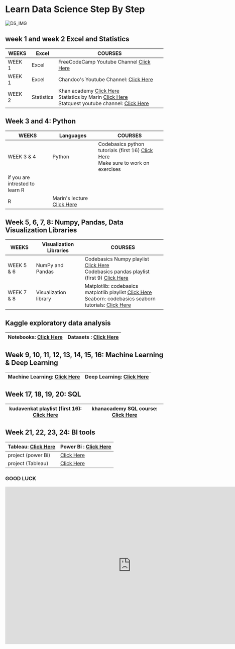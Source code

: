 # Learn Data Science Step By Step 
![DS_IMG](https://cdn.dribbble.com/users/257123/screenshots/6840549/big_data_4x.png?compress=1&resize=1600x1200)

## week 1 and week 2 Excel and Statistics

WEEKS | Excel | COURSES  
------------ | -------------  | -------------
WEEK 1 | Excel | FreeCodeCamp Youtube Channel  [Click Here](https://www.youtube.com/watch?v=Vl0H-qTclOg&t)
WEEK 1 | Excel | Chandoo's Youtube Channel:    [Click Here](https://www.youtube.com/channel/UC8uU_wruBMHeeRma49dtZKA)
WEEK 2 | Statistics | Khan academy             [Click Here](https://www.khanacademy.org/math/statistics-probability) <br/> Statistics by Marin      [Click Here](https://www.youtube.com/playlist?list=PLqzoL9-eJTNBZDG8jaNuhap1C9q6VHyVa) <br/> Statquest youtube channel: [Click Here](https://www.youtube.com/user/joshstarmer)

## Week 3 and 4: Python

WEEKS | Languages | COURSES  
------------ | -------------  | -------------
WEEK 3 & 4 | Python | Codebasics python tutorials (first 16)  [Click Here](https://www.youtube.com/playlist?list=PLeo1K3hjS3uv5U-Lmlnucd7gqF-3ehIh0) <br/> Make sure to work on exercises
if you are intrested to learn R|
  | R  | Marin's lecture            [Click Here](https://www.youtube.com/playlist?list=PLqzoL9-eJTNBlVXxWvJkq0dtVut2sICUW)

## Week 5, 6, 7, 8: Numpy, Pandas, Data Visualization Libraries

WEEKS | Visualization Libraries | COURSES  
------------ | -------------  | -------------
WEEK 5 & 6 | NumPy and Pandas | Codebasics Numpy playlist  [Click Here](https://www.youtube.com/playlist?list=PLeo1K3hjS3uset9zIVzJWqplaWBiacTEU) <br/> Codebasics pandas playlist (first 9) [Click Here](https://www.youtube.com/playlist?list=PLeo1K3hjS3uuASpe-1LjfG5f14Bnozjwy)
WEEK 7 & 8 | Visualization library  | Matplotlib: codebasics matplotlib playlist     [Click Here](https://www.youtube.com/playlist?list=PLeo1K3hjS3uu4Lr8_kro2AqaO6CFYgKOl ) <br/> Seaborn: codebasics seaborn tutorials:         [Click Here](https://www.youtube.com/playlist?list=PLJIOr9Je9wzHT-ptgfelpt2Nyx4VGX_j9)

## Kaggle exploratory data analysis
Notebooks: [Click Here](https://www.kaggle.com/notebooks) | Datasets : [Click Here](https://www.kaggle.com/datasets) 
------------ | -------------  

## Week 9, 10, 11, 12, 13, 14, 15, 16: Machine Learning & Deep Learning

Machine Learning: [Click Here](https://www.skillbasics.com/courses/machine-learning-for-beginners) | Deep Learning: [Click Here](https://www.skillbasics.com/courses/deep-learning-with-tensorflow-keras-and-python) 
------------ | -------------  

## Week 17, 18, 19, 20: SQL

kudavenkat playlist (first 16): [Click Here](https://www.youtube.com/playlist?list=PL08903FB7ACA1C2FB)|khanacademy SQL course: [Click Here](https://www.khanacademy.org/computing/computer-programming/sql) 
------------ | -------------  

## Week 21, 22, 23, 24: BI tools

Tableau: [Click Here](https://www.youtube.com/playlist?list=PL6_D9USWkG1C4raCOTlTf_oq4XnNNNtm9) | Power Bi : [Click Here](https://www.youtube.com/playlist?list=PL6Omre3duO-OGTAMuFuDOS8wMuuxmyaiX) 
------------ | -------------
project (power Bi) | [Click Here](https://www.youtube.com/playlist?list=PLeo1K3hjS3uva8pk1FI3iK9kCOKQdz1I9)
project (Tableau)  | [Click Here](https://www.youtube.com/playlist?list=PLeo1K3hjS3usDI9XeUgjNZs6VnE0meBrL)


### GOOD LUCK

<iframe width="800" height="500" frameborder="0" src="http://pythontutor.com/iframe-embed.html#code=class%20Stack%3A%0A%0A%20%20%20%20def%20__init__%28self%29%3A%0A%20%20%20%20%20%20%20%20self.list%20%3D%20%5B%5D%0A%0A%20%20%20%20def%20empty_list%28self%29%3A%0A%20%20%20%20%20%20%20%20return%20self.list%20%3D%3D%20%5B%5D%0A%0A%20%20%20%20def%20push%28self,%20element%29%3A%0A%20%20%20%20%20%20%20%20return%20self.list.append%28element%29%0A%0A%20%20%20%20def%20pop%28self%29%3A%0A%20%20%20%20%20%20%20%20return%20self.list.pop%28%29%0A%0A%20%20%20%20def%20peek%28self%29%3A%0A%20%20%20%20%20%20%20%20return%20self.list%5Blen%28self.list%29%20-%201%5D%0A%0A%20%20%20%20def%20size%28self%29%3A%0A%20%20%20%20%20%20%20%20return%20len%28self.list%29%0A%0AS%20%3D%20Stack%28%29%0AS.push%281%29%0AS.push%282%29%0AS.peek%28%29&codeDivHeight=400&codeDivWidth=350&cumulative=false&curInstr=17&heapPrimitives=nevernest&origin=opt-frontend.js&py=py3anaconda&rawInputLstJSON=%5B%5D&textReferences=false"> </iframe>
